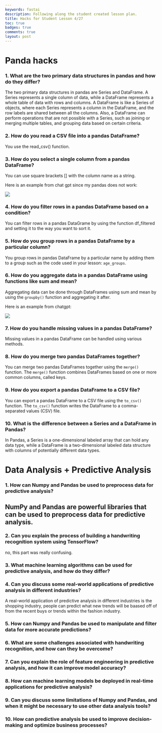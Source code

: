 ```yaml
---
keywords: fastai
description: Following along the student created lesson plan.
title: Hacks for Student Lesson 4/27
toc: true 
badges: true
comments: true
layout: post
---
```


# Panda hacks

### **1. What are the two primary data structures in pandas and how do they differ?**

The two primary data structures in pandas are Series and DataFrame. A Series represents a single column of data, while a DataFrame represents a whole table of data with rows and columns. A DataFrame is like a Series of objects, where each Series represents a column in the DataFrame, and the row labels are shared between all the columns. Also, a DataFrame can perform operations that are not possible with a Series, such as joining or merging multiple tables, and grouping data based on certain criteria.

### **2. How do you read a CSV file into a pandas DataFrame?**

You use the read_csv() function.

### **3. How do you select a single column from a pandas DataFrame?**

You can use square brackets [] with the column name as a string.

Here is an example from chat gpt since my pandas does not work:

![]({{site.baseurl}}/images/chatgptexample.jpg)

### **4. How do you filter rows in a pandas DataFrame based on a condition?**

You can filter rows in a pandas DataGrame by using the function df_filtered and setting it to the way you want to sort it.

### **5. How do you group rows in a pandas DataFrame by a particular column?**

You group rows in pandas DataFrame by a particular name by adding them to a group such as the code used in your lesson: `age_groups`.

### **6. How do you aggregate data in a pandas DataFrame using functions like sum and mean?**

Aggregating data can be done through DataFrames using sum and mean by using the `groupby()` function and aggregating it after. 

Here is an example from chatgpt:

![]({{site.baseurl}}/images/chatgptexample2.jpg)

### **7. How do you handle missing values in a pandas DataFrame?**

Missing values in a pandas DataFrame can be handled using various methods. 

### **8. How do you merge two pandas DataFrames together?**

You can merge two pandas DataFrames together using the `merge()` function. The `merge()` function combines DataFrames based on one or more common columns, called keys.

### **9. How do you export a pandas DataFrame to a CSV file?**

You can export a pandas DataFrame to a CSV file using the `to_csv()` function. The `to_csv()` function writes the DataFrame to a comma-separated values (CSV) file.

### **10. What is the difference between a Series and a DataFrame in Pandas?**

In Pandas, a Series is a one-dimensional labeled array that can hold any data type, while a DataFrame is a two-dimensional labeled data structure with columns of potentially different data types.

# Data Analysis + Predictive Analysis

### **1. How can Numpy and Pandas be used to preprocess data for predictive analysis?**

NumPy and Pandas are powerful libraries that can be used to preprocess data for predictive analysis. 
- 

### **2. Can you explain the process of building a handwriting recognition system using TensorFlow?**

no, this part was really confusing.

### **3. What machine learning algorithms can be used for predictive analysis, and how do they differ?**



### **4. Can you discuss some real-world applications of predictive analysis in different industries?**

A real-world application of predictive analysis in different industries is the shopping industry, people can predict what new trends will be baased off of from the recent buys or trends within the fashion industry. 

### **5. How can Numpy and Pandas be used to manipulate and filter data for more accurate predictions?** 


### **6. What are some challenges associated with handwriting recognition, and how can they be overcome?**


### **7. Can you explain the role of feature engineering in predictive analysis, and how it can improve model accuracy?**


### **8. How can machine learning models be deployed in real-time applications for predictive analysis?**


### **9. Can you discuss some limitations of Numpy and Pandas, and when it might be necessary to use other data analysis tools?**


### **10. How can predictive analysis be used to improve decision-making and optimize business processes?**


